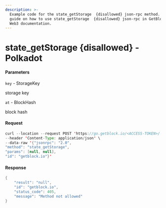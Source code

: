 ```yaml
---
description: >-
  Example code for the state_getStorage  {disallowed} json-rpc method. Сomplete
  guide on how to use state_getStorage  {disallowed} json-rpc in GetBlock.io
  Web3 documentation.
---
```


# state\_getStorage {disallowed} - Polkadot

#### Parameters

`key` - StorageKey

storage key

`at` - BlockHash

block hash

#### Request

```java
curl --location --request POST 'https://go.getblock.io/<ACCESS-TOKEN>/' \
--header 'Content-Type: application/json' \ 
--data-raw '{"jsonrpc": "2.0",
"method": "state_getStorage",
"params": [null, null],
"id": "getblock.io"}'
```

#### Response

```java
{
    "result": "null",
    "id": "getblock.io",
    "status_code": 405,
    "message": "Method not allowed"
}
```
